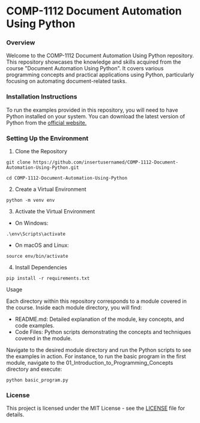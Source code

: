 # COMP-1112 Document Automation Using Python

### Overview

Welcome to the COMP-1112 Document Automation Using Python repository. This repository showcases the knowledge and skills acquired from the course "Document Automation Using Python". It covers various programming concepts and practical applications using Python, particularly focusing on automating document-related tasks.

### Installation Instructions

To run the examples provided in this repository, you will need to have Python installed on your system. You can download the latest version of Python from the [official website.](https://www.python.org/downloads)

### Setting Up the Environment

1. Clone the Repository

```
git clone https://github.com/insertusernamed/COMP-1112-Document-Automation-Using-Python.git
```

```
cd COMP-1112-Document-Automation-Using-Python
```

2. Create a Virtual Environment

```
python -m venv env
```

3. Activate the Virtual Environment

-   On Windows:

```
.\env\Scripts\activate
```

-   On macOS and Linux:

```
source env/bin/activate
```

4. Install Dependencies

```
pip install -r requirements.txt
```

Usage

Each directory within this repository corresponds to a module covered in the course. Inside each module directory, you will find:

-   README.md: Detailed explanation of the module, key concepts, and code examples.
-   Code Files: Python scripts demonstrating the concepts and techniques covered in the module.

Navigate to the desired module directory and run the Python scripts to see the examples in action. For instance, to run the basic program in the first module, navigate to the 01_Introduction_to_Programming_Concepts directory and execute:

```
python basic_program.py
```

### License

This project is licensed under the MIT License - see the [LICENSE](https://github.com/insertusernamed/COMP-1112-Document-Automation-Using-Python/blob/main/LICENSE) file for details.
